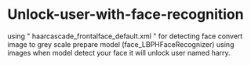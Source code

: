 # Unlock-user-with-face-recognition

using " haarcascade_frontalface_default.xml " for detecting face
convert image to grey scale
prepare model (face_LBPHFaceRecognizer) using images 
when model detect your face it will unlock user named harry. 
